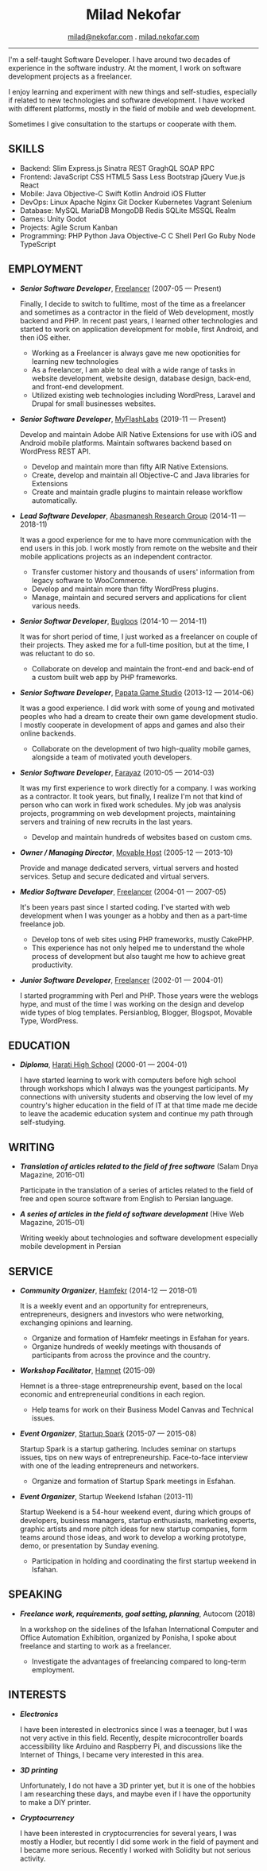 <h1 align="center">
  Milad Nekofar
</h1>

<p align="center">
  <a href="mailto:milad@nekofar.com">milad@nekofar.com</a> . 
  <a href="https://milad.nekofar.com">milad.nekofar.com</a>
</p>

---

I'm a self-taught Software Developer. I have around two decades of experience in the software industry. At the moment, I work on software development projects as a freelancer.

I enjoy learning and experiment with new things and self-studies, especially if related to new technologies and software development. I have worked with different platforms, mostly in the field of mobile and web development.

Sometimes I give consultation to the startups or cooperate with them.

## SKILLS

  - Backend: Slim Express.js Sinatra REST GraghQL SOAP RPC 
  - Frontend: JavaScript CSS HTML5 Sass Less Bootstrap jQuery Vue.js React 
  - Mobile: Java Objective-C Swift Kotlin Android iOS Flutter 
  - DevOps: Linux Apache Nginx Git Docker Kubernetes Vagrant Selenium 
  - Database: MySQL MariaDB MongoDB Redis SQLite MSSQL Realm 
  - Games: Unity Godot 
  - Projects: Agile Scrum Kanban 
  - Programming: PHP Python Java Objective-C C Shell Perl Go Ruby Node TypeScript 

## EMPLOYMENT

- ***Senior Software Developer***, [Freelancer](https://milad.nekofar.com) (2007-05 — Present)

  Finally, I decide to switch to fulltime, most of the time as a freelancer and sometimes as a contractor in the field of Web development, mostly backend and PHP. 
In recent past years, I learned other technologies and started to work on application development for mobile, first Android, and then iOS either.
    - Working as a Freelancer is always gave me new opotionities for learning new technologies
    - As a freelancer, I am able to deal with a wide range of tasks in website development, website design, database design, back-end, and front-end development.
    - Utilized existing web technologies including WordPress, Laravel and Drupal for small businesses websites.

- ***Senior Software Developer***, [MyFlashLabs](https://myflashlabs.com) (2019-11 — Present)

  Develop and maintain Adobe AIR Native Extensions for use with iOS and Android mobile platforms. Maintain softwares backend based on WordPress REST API.
    - Develop and maintain more than fifty AIR Native Extensions.
    - Create, develop and maintain all Objective-C and Java libraries for Extensions
    - Create and maintain gradle plugins to maintain release workflow automatically.

- ***Lead Software Developer***, [Abasmanesh Research Group](https://abasmanesh.com:) (2014-11 — 2018-11)

  It was a good experience for me to have more communication with the end users in this job. I work mostly from remote on the website and their mobile applications projects as an independent contractor.
    - Transfer customer history and thousands of users' information from legacy software to WooCommerce.
    - Develop and maintain more than fifty WordPress plugins.
    - Manage, maintain and secured servers and applications for client various needs.

- ***Senior Softwar Developer***, [Bugloos](http://www.bugloos.nl) (2014-10 — 2014-11)

  It was for short period of time, I just worked as a freelancer on couple of their projects. They asked me for a full-time position, but at the time, I was reluctant to do so.
    - Collaborate on develop and maintain the front-end and back-end of a custom built web app by PHP frameworks.

- ***Senior Software Developer***, [Papata Game Studio](http://papatalab.ir) (2013-12 — 2014-06)

  It was a good experience. I did work with some of young and motivated peoples who had a dream to create their own game development studio. I mostly cooperate in development of apps and games and also their online backends.
    - Collaborate on the development of two high-quality mobile games, alongside a team of motivated youth developers.

- ***Senior Software Developer***, [Farayaz](https://farayaz.com) (2010-05 — 2014-03)

  It was my first experience to work directly for a company. I was working as a contractor. 
It took years, but finally, I realize I'm not that kind of person who can work in fixed work schedules. 
My job was analysis projects, programming on web development projects, maintaining servers and training of new recruits in the last years.
    - Develop and maintain hundreds of websites based on custom cms.

- ***Owner / Managing Director***, [Movable Host](https://movablehost.net) (2005-12 — 2013-10)

  Provide and manage dedicated servers, virtual servers and hosted services. Setup and secure dedicated and virtual servers.

- ***Medior Software Developer***, [Freelancer](https://milad.nekofar.com) (2004-01 — 2007-05)

  It's been years past since I started coding. I've started with web development when I was younger as a hobby and then as a part-time freelance job.
    - Develop tons of web sites using PHP frameworks, mustly CakePHP.
    - This experience has not only helped me to understand the whole process of development but also taught me how to achieve great productivity.

- ***Junior Software Developer***, [Freelancer](https://milad.nekofar.com) (2002-01 — 2004-01)

  I started programming with Perl and PHP. Those years were the weblogs hype, and must of the time I was working on the design and develop wide types of blog templates. Persianblog, Blogger, Blogspot, Movable Type, WordPress.




## EDUCATION

- ***Diploma***, [Harati High School](https://en.wikipedia.org/wiki/Harati_High_School) (2000-01 — 2004-01)

  I have started learning to work with computers before high school through workshops which I always was the youngest participants.
 My connections with university students and observing the low level of my country's higher education in the field of IT at that time made me decide to leave the academic education system and continue my path through self-studying.





## WRITING

- ***Translation of articles related to the field of free software*** (Salam Dnya Magazine, 2016-01)

  Participate in the translation of a series of articles related to the field of free and open source software from English to Persian language.

- ***A series of articles in the field of software development*** (Hive Web Magazine, 2015-01)

  Writing weekly about technologies and software development especially mobile development in Persian



## SERVICE

- ***Community Organizer***, [Hamfekr](https://hamfekr.net/) (2014-12 — 2018-01)

  It is a weekly event and an opportunity for entrepreneurs, entrepreneurs, designers and investors who were networking, exchanging opinions and learning.
    - Organize and formation of Hamfekr meetings in Esfahan for years.
    - Organize hundreds of weekly meetings with thousands of participants from across the province and the country.

- ***Workshop Facilitator***, [Hamnet](http://hamnetevent.ir) (2015-09)

  Hemnet is a three-stage entrepreneurship event, based on the local economic and entrepreneurial conditions in each region.
    - Help teams for work on their Business Model Canvas and Technical issues.

- ***Event Organizer***, [Startup Spark](http://startupspark.ir) (2015-07 — 2015-08)

  Startup Spark is a startup gathering. Includes seminar on startups issues, tips on new ways of entrepreneurship. Face-to-face interview with one of the leading entrepreneurs and networkers.
    - Organize and formation of Startup Spark meetings in Esfahan.

- ***Event Organizer***, Startup Weekend Isfahan (2013-11)

  Startup Weekend is a 54-hour weekend event, during which groups of developers, business managers, startup enthusiasts, marketing experts, graphic artists and more pitch ideas for new startup companies, form teams around those ideas, and work to develop a working prototype, demo, or presentation by Sunday evening.
    - Participation in holding and coordinating the first startup weekend in Isfahan.




## SPEAKING

- ***Freelance work, requirements, goal setting, planning***, Autocom (2018)

  In a workshop on the sidelines of the Isfahan International Computer and Office Automation Exhibition, organized by Ponisha, I spoke about freelance and starting to work as a freelancer.

  - Investigate the advantages of freelancing compared to long-term employment.



## INTERESTS

  - ***Electronics***

    I have been interested in electronics since I was a teenager, but I was not very active in this field. Recently, despite microcontroller boards accessibility like Arduino and Raspberry Pi, and discussions like the Internet of Things, I became very interested in this area.

  - ***3D printing***

    Unfortunately, I do not have a 3D printer yet, but it is one of the hobbies I am researching these days, and maybe even if I have the opportunity to make a DIY printer.

  - ***Cryptocurrency***

    I have been interested in cryptocurrencies for several years, I was mostly a Hodler, but recently I did some work in the field of payment and I became more serious. Recently I worked with Solidity but not serious activity.


